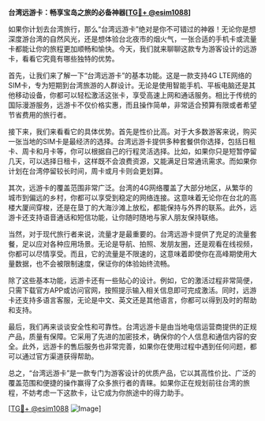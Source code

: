 **台湾远游卡：畅享宝岛之旅的必备神器[[TG💪+ @esim1088](https://t.me/s/esim1088)]**

如果你计划去台湾旅行，那么“台湾远游卡”绝对是你不可错过的神器！无论你是想深度游台湾的自然风光，还是想体验台北夜市的烟火气，一张合适的手机卡或流量卡都能让你的旅程更加顺畅和愉快。今天，我们就来聊聊这款专为游客设计的远游卡，看看它究竟有哪些独特的优势。

首先，让我们来了解一下“台湾远游卡”的基本功能。这是一款支持4G LTE网络的SIM卡，专为短期到台湾旅游的人群设计。无论是使用智能手机、平板电脑还是其他移动设备，你都可以轻松激活这张卡，享受高速上网和通话服务。相比于传统的国际漫游服务，远游卡不仅价格实惠，而且操作简单，非常适合预算有限或者希望节省费用的旅行者。

接下来，我们来看看它的具体优势。首先是性价比高。对于大多数游客来说，购买一张当地的SIM卡是最经济的选择。台湾远游卡提供多种套餐供你选择，包括日租卡、周卡和月卡等，你可以根据自己的行程灵活选择。比如，如果你只是短暂停留几天，可以选择日租卡，这样既不会浪费资源，又能满足日常通讯需求。而如果你计划在台湾停留较长时间，周卡或月卡则会更划算。

其次，远游卡的覆盖范围非常广泛。台湾的4G网络覆盖了大部分地区，从繁华的城市到偏远的乡村，你都可以享受到稳定的网络连接。这意味着无论你在台北的高楼大厦间穿梭，还是在垦丁的大海沙滩上放松，都能保持与外界的联系。此外，远游卡还支持语音通话和短信功能，让你随时随地与家人朋友保持联络。

当然，对于现代旅行者来说，流量才是最重要的。台湾远游卡提供了充足的流量套餐，足以应对各种应用场景。无论是导航、拍照、发朋友圈，还是观看在线视频，你都可以尽情享受。而且，它的流量是不限速的，这意味着即使你在高峰期使用大量数据，也不会被限制速度，保证你的体验始终流畅。

除了这些基本功能，远游卡还有一些贴心的设计。例如，它的激活过程非常简便，只需下载官方APP或访问官网，按照提示输入相关信息即可完成激活。同时，远游卡还支持多语言客服，无论是中文、英文还是其他语言，你都可以得到及时的帮助和支持。

最后，我们再来谈谈安全性和可靠性。台湾远游卡是由当地电信运营商提供的正规产品，质量有保障。它采用了先进的加密技术，确保你的个人信息和通信内容的安全。此外，远游卡的售后服务也非常完善，如果你在使用过程中遇到任何问题，都可以通过官方渠道获得帮助。

总之，“台湾远游卡”是一款专门为游客设计的优质产品，它以其高性价比、广泛的覆盖范围和便捷的操作赢得了众多旅行者的青睐。如果你正在规划前往台湾的旅程，不妨考虑一下这款卡，让它成为你旅途中的得力助手。

[[TG💪+ @esim1088](https://t.me/s/esim1088) ![Image](https://i.postimg.cc/4NQfJmqS/Snipaste-2025-05-13-00-14-12.png)]